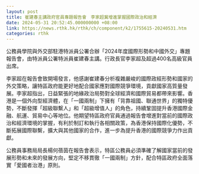 ```yaml
---
layout: post
title: 崔建春主講政府官員專題報告會　李家超冀增進掌握國際政治和經濟
date: 2024-05-31 20:52:45.000000000 +08:00
link: https://news.rthk.hk/rthk/ch/component/k2/1755615-20240531.htm
categories: rthk
---
```


公務員學院與外交部駐港特派員公署合辦「2024年度國際形勢和中國外交」專題報告會，由特派員公署特派員崔建春主講。行政長官李家超及超過400名高級官員出席。 
 
李家超在報告會致開場發言，他感謝崔建春分析複雜嚴峻的國際政經形勢和國家的外交策略，讓特區政府能更好地配合國家應對國際競爭環境，貢獻國家高質量發展。李家超指出，日益緊張的地緣政治局勢對全球經濟和國際貿易都帶來影響。香港是一個外向型經濟體，在「一國兩制」下擁有「背靠祖國、聯通世界」的獨特優勢，不斷發揮「超級聯繫人」和「超級增值人」的角色，持續鞏固提升香港國際金融、航運、貿易中心等地位。他期望特區政府官員通過報告會增進對當前的國際政治和經濟環境的掌握，有利於制訂和執行各相關政策，為香港保持國際化優勢，不斷拓展國際聯繫，擴大與其他國家的合作，進一步為提升香港的國際競爭力作出貢獻。  
 
公務員事務局局長楊何蓓茵在報告會表示，特區公務員必須準確了解國家當前的發展形勢和未來的發展方向，堅定不移貫徹「一國兩制」方針，配合特區政府全面落實「愛國者治港」原則。
